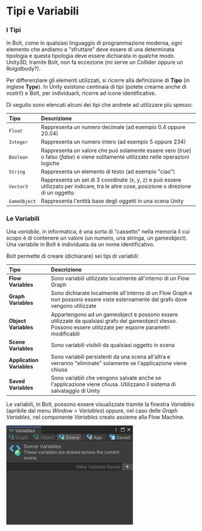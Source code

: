 # Tipi e Variabili

### I Tipi

In Bolt, come in qualsiasi linguaggio di programmazione moderna, ogni elemento che andiamo a "sfruttare" deve essere di una determinata tipologia e questa tipologia deve essere dichiarata in qualche modo. Unity3D, tramite Bolt, non fa eccezione \(mi serve un Collider oppure un Roigidbody?\).

Per differenziare gli elementi utilizzati, si ricorre alla definizione di **Tipo** \(in inglese **Type**\). In Unity esistono centinaia di tipi \(potete crearne anche di vostri!\) e Bolt, per individuarli, ricorre ad icone identificative.

Di seguito sono elencati alcuni dei tipi che andrete ad utilizzare più spesso:

| Tipo | Descrizione |
| :--- | :--- |
| `Float` | Rappresenta un numero decimale \(ad esempio 0.4 oppure 20.04\) |
| `Integer` | Rappresenta un numero intero \(ad esempio 5 oppure 234\) |
| `Boolean` | Rappresenta un valore che può solamente essere vero \(_true_\) o falso \(_false_\) e viene solitamente utilizzato nelle operazioni logiche |
| `String` | Rappresenta un elemento di testo \(ad esempio "ciao"\) |
| `Vector3` | Rappresenta un set di 3 coordinate \(x, y, z\) e può essere utilizzato per indicare, tra le altre cose, posizione o direzione di un oggetto |
| `GameObject` | Rappresenta l'entità base degli oggetti in una scena Unity |

### Le Variabili

Una _variabile_, in informatica, è una sorta di "cassetto" nella memoria il cui scopo è di contenere un valore \(un numero, una stringa, un gameobject\). Una variabile in Bolt è individuata da un nome identificativo.

Bolt permette di creare \(dichiarare\) sei tipi di variabili:

| Tipo | Descrizione |
| :--- | :--- |
| **Flow Variables** | Sono variabili utilizzate localmente all'interno di un Flow Graph |
| **Graph Variables** | Sono dichiarate localmente all'interno di un Flow Graph e non possono essere viste esternamente dal grafo dove vengono utilizzate  |
| **Object Variables** | Appartengono ad un gameobject e possono essere utilizzate da qualsiasi grafo del gameobject stesso. Possono essere utilizzate per esporre parametri modificabili |
| **Scene Variables** | Sono variabili visibili da qualsiasi oggetto in scena |
| **Application Variables** | Sono variabili persistenti da una scena all'altra e verranno "eliminate" solamente se l'applicazione viene chiusa |
| **Saved Variables** | Sono variabili che vengono salvate anche se l'applicazione viene chiusa. Utilizzano il sistema di salvataggio di Unity |

Le variabili, in Bolt, possono essere visualizzate tramite la finestra _Variables_ \(apribile dal menu _Window &gt; Variables_\) oppure, nel caso delle _Graph Variables_, nel componente _Variables_ creato assieme alla Flow Machine.

![Il pannello Variables](../.gitbook/assets/pannello-variables.png)

